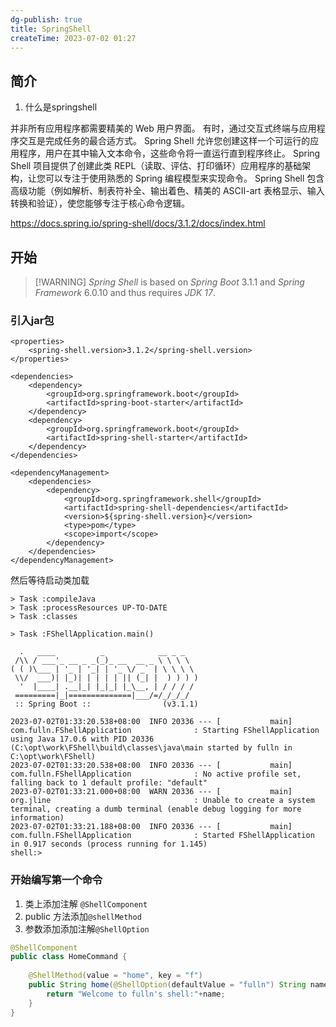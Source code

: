 ```yaml
---
dg-publish: true
title: SpringShell
createTime: 2023-07-02 01:27  
---
```


## 简介

1. 什么是springshell
  
并非所有应用程序都需要精美的 Web 用户界面。 有时，通过交互式终端与应用程序交互是完成任务的最合适方式。 Spring Shell 允许您创建这样一个可运行的应用程序，用户在其中输入文本命令，这些命令将一直运行直到程序终止。 Spring Shell 项目提供了创建此类 REPL（读取、评估、打印循环）应用程序的基础架构，让您可以专注于使用熟悉的 Spring 编程模型来实现命令。 Spring Shell 包含高级功能（例如解析、制表符补全、输出着色、精美的 ASCII-art 表格显示、输入转换和验证），使您能够专注于核心命令逻辑。

https://docs.spring.io/spring-shell/docs/3.1.2/docs/index.html

## 开始

> [!WARNING] _Spring Shell_ is based on _Spring Boot_ 3.1.1 and _Spring Framework_ 6.0.10 and thus requires _JDK 17_.

### 引入jar包

```
<properties>
    <spring-shell.version>3.1.2</spring-shell.version>
</properties>

<dependencies>
    <dependency>
        <groupId>org.springframework.boot</groupId>
        <artifactId>spring-boot-starter</artifactId>
    </dependency>
    <dependency>
        <groupId>org.springframework.boot</groupId>
        <artifactId>spring-shell-starter</artifactId>
    </dependency>
</dependencies>

<dependencyManagement>
    <dependencies>
        <dependency>
            <groupId>org.springframework.shell</groupId>
            <artifactId>spring-shell-dependencies</artifactId>
            <version>${spring-shell.version}</version>
            <type>pom</type>
            <scope>import</scope>
        </dependency>
    </dependencies>
</dependencyManagement>

```

然后等待启动类加载

```log
> Task :compileJava
> Task :processResources UP-TO-DATE
> Task :classes

> Task :FShellApplication.main()

  .   ____          _            __ _ _
 /\\ / ___'_ __ _ _(_)_ __  __ _ \ \ \ \
( ( )\___ | '_ | '_| | '_ \/ _` | \ \ \ \
 \\/  ___)| |_)| | | | | || (_| |  ) ) ) )
  '  |____| .__|_| |_|_| |_\__, | / / / /
 =========|_|==============|___/=/_/_/_/
 :: Spring Boot ::                (v3.1.1)

2023-07-02T01:33:20.538+08:00  INFO 20336 --- [           main] com.fulln.FShellApplication              : Starting FShellApplication using Java 17.0.6 with PID 20336 (C:\opt\work\FShell\build\classes\java\main started by fulln in C:\opt\work\FShell)
2023-07-02T01:33:20.538+08:00  INFO 20336 --- [           main] com.fulln.FShellApplication              : No active profile set, falling back to 1 default profile: "default"
2023-07-02T01:33:21.000+08:00  WARN 20336 --- [           main] org.jline                                : Unable to create a system terminal, creating a dumb terminal (enable debug logging for more information)
2023-07-02T01:33:21.188+08:00  INFO 20336 --- [           main] com.fulln.FShellApplication              : Started FShellApplication in 0.917 seconds (process running for 1.145)
shell:>

```

### 开始编写第一个命令

1. 类上添加注解 `@ShellComponent`
2. public 方法添加`@shellMethod`
3. 参数添加添加注解`@ShellOption`

```java
@ShellComponent  
public class HomeCommand {  
  
	@ShellMethod(value = "home", key = "f")  
	public String home(@ShellOption(defaultValue = "fulln") String name) {  
		return "Welcome to fulln's shell:"+name;  
	}  
}
```


